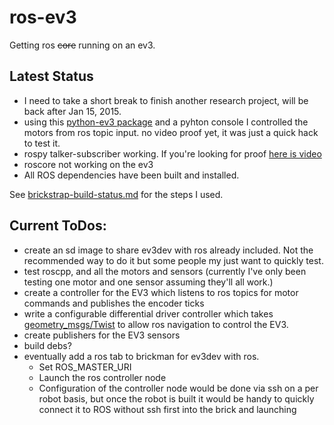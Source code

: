 ros-ev3
=======

Getting ros ~~core~~ running on an ev3.

Latest Status
------

- I need to take a short break to finish another research project, will be back after Jan 15, 2015. 
- using this [python-ev3 package](https://github.com/topikachu/python-ev3) and a pyhton console I controlled the motors from ros topic input. no video proof yet, it was just a quick hack to test it. 
- rospy talker-subscriber working. If you're looking for proof [here is video](http://youtu.be/ZgA7DgbuVEs)
- roscore not working on the ev3
- All ROS dependencies have been built and installed. 

See [brickstrap-build-status.md](https://github.com/moriarty/ros-ev3/blob/master/brickstrap-build-status.md) for the steps I used.

Current ToDos:
------

- create an sd image to share ev3dev with ros already included. Not the recommended way to do it but some people my just want to quickly test.
- test roscpp, and all the motors and sensors (currently I've only been testing one motor and one sensor assuming they'll all work.)
- create a controller for the EV3 which listens to ros topics for motor commands and publishes the encoder ticks
- write a configurable differential driver controller which takes [geometry_msgs/Twist](http://wiki.ros.org/geometry_msgs) to allow ros navigation to control the EV3.
- create publishers for the EV3 sensors
- build debs?
- eventually add a ros tab to brickman for ev3dev with ros. 
  - Set ROS_MASTER_URI 
  - Launch the ros controller node
  - Configuration of the controller node would be done via ssh on a per robot basis, but once the robot is built it would be handy to quickly connect it to ROS without ssh first into the brick and launching
